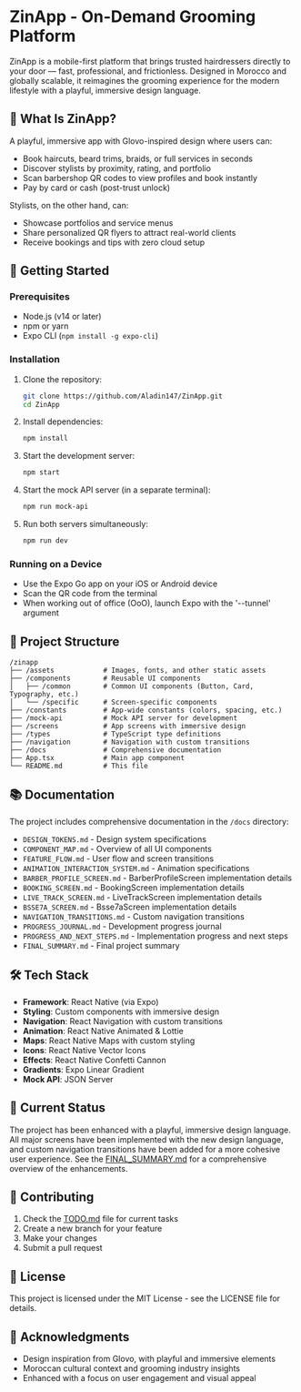 # ZinApp - On-Demand Grooming Platform

ZinApp is a mobile-first platform that brings trusted hairdressers directly to your door — fast, professional, and frictionless. Designed in Morocco and globally scalable, it reimagines the grooming experience for the modern lifestyle with a playful, immersive design language.

## 📱 What Is ZinApp?

A playful, immersive app with Glovo-inspired design where users can:
- Book haircuts, beard trims, braids, or full services in seconds
- Discover stylists by proximity, rating, and portfolio
- Scan barbershop QR codes to view profiles and book instantly
- Pay by card or cash (post-trust unlock)

Stylists, on the other hand, can:
- Showcase portfolios and service menus
- Share personalized QR flyers to attract real-world clients
- Receive bookings and tips with zero cloud setup

## 🚀 Getting Started

### Prerequisites

- Node.js (v14 or later)
- npm or yarn
- Expo CLI (`npm install -g expo-cli`)

### Installation

1. Clone the repository:
   ```bash
   git clone https://github.com/Aladin147/ZinApp.git
   cd ZinApp
   ```

2. Install dependencies:
   ```bash
   npm install
   ```

3. Start the development server:
   ```bash
   npm start
   ```

4. Start the mock API server (in a separate terminal):
   ```bash
   npm run mock-api
   ```

5. Run both servers simultaneously:
   ```bash
   npm run dev
   ```

### Running on a Device

- Use the Expo Go app on your iOS or Android device
- Scan the QR code from the terminal
- When working out of office (OoO), launch Expo with the '--tunnel' argument

## 🧩 Project Structure

```
/zinapp
├── /assets            # Images, fonts, and other static assets
├── /components        # Reusable UI components
│   ├── /common        # Common UI components (Button, Card, Typography, etc.)
│   └── /specific      # Screen-specific components
├── /constants         # App-wide constants (colors, spacing, etc.)
├── /mock-api          # Mock API server for development
├── /screens           # App screens with immersive design
├── /types             # TypeScript type definitions
├── /navigation        # Navigation with custom transitions
├── /docs              # Comprehensive documentation
├── App.tsx            # Main app component
└── README.md          # This file
```

## 📚 Documentation

The project includes comprehensive documentation in the `/docs` directory:

- `DESIGN_TOKENS.md` - Design system specifications
- `COMPONENT_MAP.md` - Overview of all UI components
- `FEATURE_FLOW.md` - User flow and screen transitions
- `ANIMATION_INTERACTION_SYSTEM.md` - Animation specifications
- `BARBER_PROFILE_SCREEN.md` - BarberProfileScreen implementation details
- `BOOKING_SCREEN.md` - BookingScreen implementation details
- `LIVE_TRACK_SCREEN.md` - LiveTrackScreen implementation details
- `BSSE7A_SCREEN.md` - Bsse7aScreen implementation details
- `NAVIGATION_TRANSITIONS.md` - Custom navigation transitions
- `PROGRESS_JOURNAL.md` - Development progress journal
- `PROGRESS_AND_NEXT_STEPS.md` - Implementation progress and next steps
- `FINAL_SUMMARY.md` - Final project summary

## 🛠️ Tech Stack

- **Framework**: React Native (via Expo)
- **Styling**: Custom components with immersive design
- **Navigation**: React Navigation with custom transitions
- **Animation**: React Native Animated & Lottie
- **Maps**: React Native Maps with custom styling
- **Icons**: React Native Vector Icons
- **Effects**: React Native Confetti Cannon
- **Gradients**: Expo Linear Gradient
- **Mock API**: JSON Server

## 🧪 Current Status

The project has been enhanced with a playful, immersive design language. All major screens have been implemented with the new design language, and custom navigation transitions have been added for a more cohesive user experience. See the [FINAL_SUMMARY.md](docs/FINAL_SUMMARY.md) for a comprehensive overview of the enhancements.

## 🤝 Contributing

1. Check the [TODO.md](docs/TODO.md) file for current tasks
2. Create a new branch for your feature
3. Make your changes
4. Submit a pull request

## 📝 License

This project is licensed under the MIT License - see the LICENSE file for details.

## 🙏 Acknowledgments

- Design inspiration from Glovo, with playful and immersive elements
- Moroccan cultural context and grooming industry insights
- Enhanced with a focus on user engagement and visual appeal
